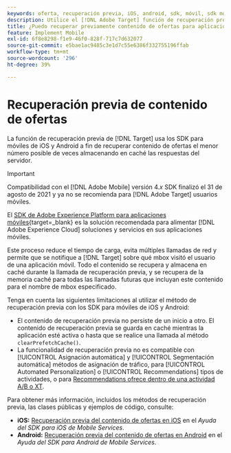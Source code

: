 ```yaml
---
keywords: oferta, recuperación previa, iOS, android, sdk, móvil, sdk móvil, 8 dólares
description: Utilice el [!DNL Adobe Target] función de recuperación previa en los SDK para móviles de iOS y Android a fin de recuperar contenido de ofertas el menor número posible de veces almacenando en caché las respuestas del servidor.
title: ¿Puedo recuperar previamente contenido de ofertas para aplicaciones móviles?
feature: Implement Mobile
exl-id: 6f8e8298-f1e9-46f0-828f-717c7d632077
source-git-commit: e5bae1ac9485c3e1d7c55e6386f332755196ffab
workflow-type: tm+mt
source-wordcount: '296'
ht-degree: 39%

---
```


# Recuperación previa de contenido de ofertas

La función de recuperación previa de [!DNL Target] usa los SDK para móviles de iOS y Android a fin de recuperar contenido de ofertas el menor número posible de veces almacenando en caché las respuestas del servidor.

>[!IMPORTANT]
>
>Compatibilidad con el [!DNL Adobe Mobile] versión 4.*x* SDK finalizó el 31 de agosto de 2021 y ya no se recomienda para [!DNL Adobe Target] usuarios móviles.
>
>El [SDK de Adobe Experience Platform para aplicaciones móviles](https://developer.adobe.com/client-sdks/documentation/){target=_blank} es la solución recomendada para alimentar [!DNL Adobe Experience Cloud] soluciones y servicios en sus aplicaciones móviles.

Este proceso reduce el tiempo de carga, evita múltiples llamadas de red y permite que se notifique a [!DNL Target] sobre qué mbox visitó el usuario de una aplicación móvil. Todo el contenido se recupera y almacena en caché durante la llamada de recuperación previa, y se recupera de la memoria caché para todas las llamadas futuras que incluyan este contenido para el nombre de mbox especificado.

Tenga en cuenta las siguientes limitaciones al utilizar el método de recuperación previa con los SDK para móviles de iOS y Android:

* El contenido de recuperación previa no persiste de un inicio a otro. El contenido de recuperación previa se guarda en caché mientras la aplicación esté activa o hasta que se realice una llamada al método `clearPrefetchCache()`.
* La funcionalidad de recuperación previa no es compatible con [!UICONTROL Asignación automática] y [!UICONTROL Segmentación automática] métodos de asignación de tráfico, para [!UICONTROL Automated Personalization] o [!UICONTROL Recommendations] tipos de actividades, o para [Recommendations ofrece dentro de una actividad A/B o XT](https://experienceleague.adobe.com/docs/target/using/recommendations/recommendations-as-an-offer.html).

Para obtener más información, incluidos los métodos de recuperación previa, las clases públicas y ejemplos de código, consulte:

* **iOS:**  [Recuperación previa del contenido de ofertas en iOS](https://experienceleague.adobe.com/docs/mobile-services/ios/target-ios/c-mob-target-prefetch-ios.html) en el *Ayuda del SDK para iOS de Mobile Services*.
* **Android:**  [Recuperación previa del contenido de ofertas en Android](https://experienceleague.adobe.com/docs/mobile-services/android/target-android/c-mob-target-prefetch-android.html) en el *Ayuda del SDK para Android de Mobile Services*.
